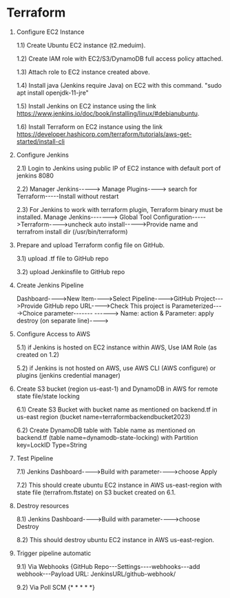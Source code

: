 # Terraform
1) Configure EC2 Instance
      
      1.1) Create Ubuntu EC2 instance (t2.meduim). 
      
      1.2) Create IAM role with EC2/S3/DynamoDB full access policy attached.
      
      1.3) Attach role to EC2 instance created above. 
      
      1.4) Install java (Jenkins require Java) on EC2 with this command. "sudo apt install openjdk-11-jre"
      
      1.5) Install Jenkins on EC2 instance using the link https://www.jenkins.io/doc/book/installing/linux/#debianubuntu.
      
      1.6) Install Terraform on EC2 instance using the link https://developer.hashicorp.com/terraform/tutorials/aws-get-started/install-cli
      
2) Configure Jenkins
      
      2.1) Login to Jenkins using public IP of EC2 instance with default port of jenkins 8080
      
      2.2) Manager Jenkins-----> Manage Plugins----> search for Terraform-----Install without restart
      
      2.3) For Jenkins to work with terraform plugin, Terraform binary must be installed. 
            Manage Jenkins-------> Global Tool Configuration----->Terraform---->uncheck auto install----->Provide name and terrafrom install dir (/usr/bin/terraform)
            
3) Prepare and upload Terraform config file on GitHub.
      
      3.1) upload .tf file to GitHub repo
      
      3.2) upload Jenkinsfile to GitHub repo
      
4) Create Jenkins Pipeline
   
   Dashboard---->New Item---->Select Pipeline---->GitHub Project--->Provide GitHub repo URL---->Check This project is Parameterized---->Choice parameter-------           ------> Name: action & Parameter: apply   destroy (on separate line)----> 

5) Configure Access to AWS
      
      5.1) if Jenkins is hosted on EC2 instance within AWS, Use IAM Role (as created on 1.2)
      
      5.2) if Jenkins is not hosted on AWS, use AWS CLI (AWS configure) or plugins (jenkins credential manager)   
       
6) Create S3 bucket (region us-east-1) and DynamoDB in AWS for remote state file/state locking
      
      6.1) Create S3 Bucket with bucket name as mentioned on backend.tf in us-east region (bucket name=terraformbackendbucket2023)
      
      6.2) Create DynamoDB table with Table name as mentioned on backend.tf (table name=dynamodb-state-locking) with Partition key=LockID Type=String
            
7) Test Pipeline
      
      7.1) Jenkins Dashboard---->Build with parameter---->choose Apply
      
      7.2) This should create ubuntu EC2 instance in AWS us-east-region with state file (terrafrom.ftstate) on S3 bucket created on 6.1. 
      
8) Destroy resources 
      
      8.1) Jenkins Dashboard---->Build with parameter---->choose Destroy
      
      8.2) This should destroy ubuntu EC2 instance in AWS us-east-region.
      
9) Trigger pipeline automatic
      
      9.1) Via Webhooks  {GitHub Repo---Settings----webhooks---add webhook---Payload URL: JenkinsURL/github-webhook/ 
      
      9.2) Via Poll SCM  {* * * * *} 

